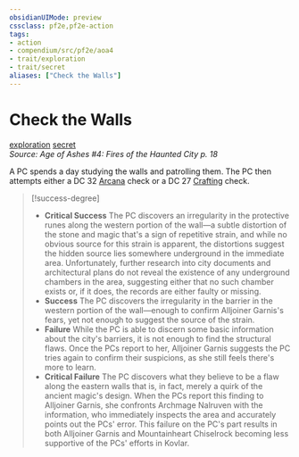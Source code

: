 ```yaml
---
obsidianUIMode: preview
cssclass: pf2e,pf2e-action
tags:
- action
- compendium/src/pf2e/aoa4
- trait/exploration
- trait/secret
aliases: ["Check the Walls"]
---
```

# Check the Walls
[exploration](exploration.md "Exploration Action & Ability Trait")  [secret](secret.md "Secret General Trait")  
*Source: Age of Ashes #4: Fires of the Haunted City p. 18*  


A PC spends a day studying the walls and patrolling them. The PC then attempts either a DC 32 [Arcana](skills.md#Arcana) check or a DC 27 [Crafting](skills.md#Crafting) check.

> [!success-degree] 
> - **Critical Success** The PC discovers an irregularity in the protective runes along the western portion of the wall—a subtle distortion of the stone and magic that's a sign of repetitive strain, and while no obvious source for this strain is apparent, the distortions suggest the hidden source lies somewhere underground in the immediate area. Unfortunately, further research into city documents and architectural plans do not reveal the existence of any underground chambers in the area, suggesting either that no such chamber exists or, if it does, the records are either faulty or missing.
> - **Success** The PC discovers the irregularity in the barrier in the western portion of the wall—enough to confirm Alljoiner Garnis's fears, yet not enough to suggest the source of the strain.
> - **Failure** While the PC is able to discern some basic information about the city's barriers, it is not enough to find the structural flaws. Once the PCs report to her, Alljoiner Garnis suggests the PC tries again to confirm their suspicions, as she still feels there's more to learn.
> - **Critical Failure** The PC discovers what they believe to be a flaw along the eastern walls that is, in fact, merely a quirk of the ancient magic's design. When the PCs report this finding to Alljoiner Garnis, she confronts Archmage Nalruven with the information, who immediately inspects the area and accurately points out the PCs' error. This failure on the PC's part results in both Alljoiner Garnis and Mountainheart Chiselrock becoming less supportive of the PCs' efforts in Kovlar.